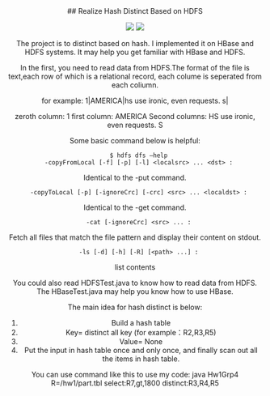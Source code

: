 <div align=center>
 ## Realize Hash Distinct Based on HDFS
</center>

![](https://img.shields.io/badge/language-java-brown.svg) 
![](https://img.shields.io/badge/license-MIT-000000.svg)

The project is to distinct based on hash. I implemented it on HBase and HDFS systems.
It may help you get familiar with HBase and HDFS.

In the first, you need to read data from HDFS.The format of the file is text,each row
of which is a relational record, each colume is seperated from each coliumn.

for example:
1|AMERICA|hs use ironic, even requests. s|

zeroth column: 1
first column: AMERICA
Second columns: HS use ironic, even requests. S

Some basic command below is helpful:
```
  $ hdfs dfs –help
  -copyFromLocal [-f] [-p] [-l] <localsrc> ... <dst> :
```
Identical to the -put command.
```
  -copyToLocal [-p] [-ignoreCrc] [-crc] <src> ... <localdst> :
```
Identical to the -get command.
```
  -cat [-ignoreCrc] <src> ... :
```
Fetch all files that match the file pattern <src> and display
their content on stdout.
```
  -ls [-d] [-h] [-R] [<path> ...] :
```
list contents

You could also read HDFSTest.java to know how to read data from HDFS. The HBaseTest.java
may help you know how to use HBase.

The main idea for hash distinct is below:
1. Build a hash table
2. Key= distinct all key (for example：R2,R3,R5)
3. Value= None
4. Put the input in hash table once and only once, and finally scan out all the items
   in hash table.

You can use command like this to use my code:
java Hw1Grp4 R=/hw1/part.tbl select:R7,gt,1800 distinct:R3,R4,R5
